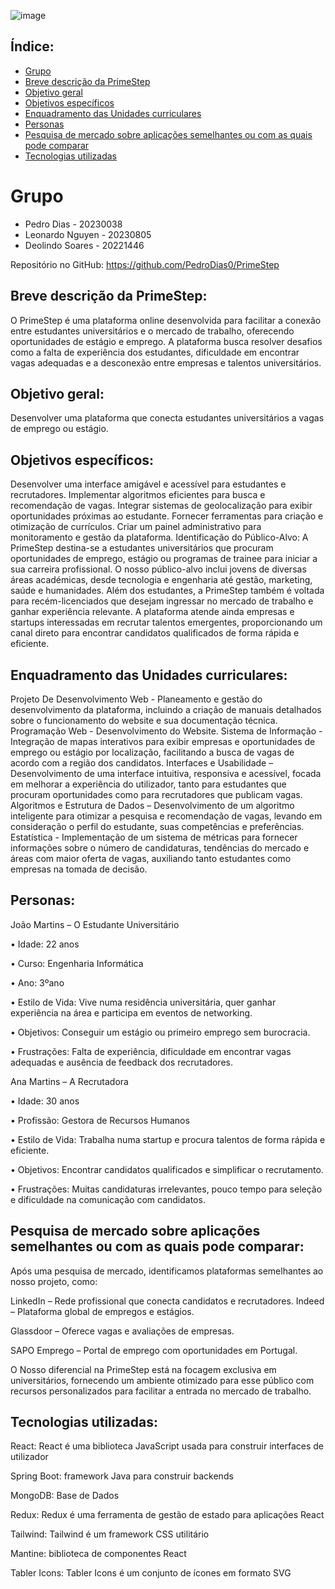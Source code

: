 ![image](https://github.com/user-attachments/assets/75ce6bbd-a8fe-4f2e-b90a-0f47021564ec)

 ## Índice:
 - [Grupo](#grupo)
 - [Breve descrição da PrimeStep](#breve-descrição-da-primestep)
 - [Objetivo geral](#objetivo-geral)
 - [Objetivos específicos](#objetivos-específicos)
 - [Enquadramento das Unidades curriculares](#enquadramento-das-unidades-curriculares)
 - [Personas](#personas)
 - [Pesquisa de mercado sobre aplicações semelhantes ou com as quais pode comparar](#pesquisa-de-mercado-sobre-aplicações-semelhantes-ou-com-as-quais-pode-comparar)
 - [Tecnologias utilizadas](#tecnologias-utilizadas)


# Grupo

- Pedro Dias - 20230038
- Leonardo Nguyen - 20230805
- Deolindo Soares - 20221446

Repositório no GitHub: https://github.com/PedroDias0/PrimeStep


## Breve descrição da PrimeStep: 
O PrimeStep é uma plataforma online desenvolvida para facilitar a conexão entre estudantes universitários e o mercado de trabalho, oferecendo oportunidades de estágio e emprego. A plataforma busca resolver desafios como a falta de experiência dos estudantes, dificuldade em encontrar vagas adequadas e a desconexão entre empresas e talentos universitários.

## Objetivo geral:
Desenvolver uma plataforma que conecta estudantes universitários a vagas de emprego ou estágio.

## Objetivos específicos:
Desenvolver uma interface amigável e acessível para estudantes e recrutadores.
Implementar algoritmos eficientes para busca e recomendação de vagas.
Integrar sistemas de geolocalização para exibir oportunidades próximas ao estudante.
Fornecer ferramentas para criação e otimização de currículos.
Criar um painel administrativo para monitoramento e gestão da plataforma.
Identificação do Público-Alvo: 
A PrimeStep destina-se a estudantes universitários que procuram oportunidades de emprego, estágio ou programas de trainee para iniciar a sua carreira profissional. O nosso público-alvo inclui jovens de diversas áreas académicas, desde tecnologia e engenharia até gestão, marketing, saúde e humanidades.
Além dos estudantes, a PrimeStep também é voltada para recém-licenciados que desejam ingressar no mercado de trabalho e ganhar experiência relevante. A plataforma atende ainda empresas e startups interessadas em recrutar talentos emergentes, proporcionando um canal direto para encontrar candidatos qualificados de forma rápida e eficiente.

## Enquadramento das Unidades curriculares: 

Projeto De Desenvolvimento Web -  Planeamento e gestão do desenvolvimento da plataforma, incluindo a criação de manuais detalhados sobre o funcionamento do website e sua documentação técnica.
Programação Web - Desenvolvimento do Website.
Sistema de Informação - Integração de mapas interativos para exibir empresas e oportunidades de emprego ou estágio por localização, facilitando a busca de vagas de acordo com a região dos candidatos.
Interfaces e Usabilidade – Desenvolvimento de uma interface intuitiva, responsiva e acessível, focada em melhorar a experiência do utilizador, tanto para estudantes que procuram oportunidades como para recrutadores que publicam vagas.
Algoritmos e Estrutura de Dados – Desenvolvimento de um algoritmo inteligente para otimizar a pesquisa e recomendação de vagas, levando em consideração o perfil do estudante, suas competências e preferências.
Estatística - Implementação de um sistema de métricas para fornecer informações sobre o número de candidaturas, tendências do mercado e áreas com maior oferta de vagas, auxiliando tanto estudantes como empresas na tomada de decisão.

## Personas: 

João Martins – O Estudante Universitário

•	Idade: 22 anos

•	Curso: Engenharia Informática

•	Ano: 3ºano 

•	Estilo de Vida: Vive numa residência universitária, quer ganhar experiência na área e participa em eventos de networking.

•	Objetivos: Conseguir um estágio ou primeiro emprego sem burocracia.

•	Frustrações: Falta de experiência, dificuldade em encontrar vagas adequadas e ausência de feedback dos recrutadores.


 Ana Martins – A Recrutadora
 
•	Idade: 30 anos

•	Profissão: Gestora de Recursos Humanos

•	Estilo de Vida: Trabalha numa startup e procura talentos de forma rápida e eficiente.

•	Objetivos: Encontrar candidatos qualificados e simplificar o recrutamento.

•	Frustrações: Muitas candidaturas irrelevantes, pouco tempo para seleção e dificuldade na comunicação com candidatos.

## Pesquisa de mercado sobre aplicações semelhantes ou com as quais pode comparar: 
Após uma pesquisa de mercado, identificamos plataformas semelhantes ao nosso projeto, como:

 LinkedIn – Rede profissional que conecta candidatos e recrutadores. Indeed – Plataforma global de empregos e estágios. 
 
Glassdoor – Oferece vagas e avaliações de empresas. 

SAPO Emprego – Portal de emprego com oportunidades em Portugal. 

 O Nosso diferencial na PrimeStep está na focagem exclusiva em universitários, fornecendo um ambiente otimizado para esse público com recursos personalizados para facilitar a entrada no mercado de trabalho.

## Tecnologias utilizadas:
React:   React é uma biblioteca JavaScript usada para construir interfaces de utilizador 

Spring Boot:  framework Java para construir backends 

MongoDB: Base de Dados

Redux: Redux é uma ferramenta de gestão de estado para aplicações React

Tailwind: Tailwind é um framework CSS utilitário

Mantine:  biblioteca de componentes React

Tabler Icons:  Tabler Icons é um conjunto de ícones em formato SVG


